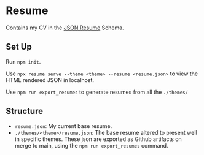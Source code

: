 # Resume
Contains my CV in the [JSON Resume](https://jsonresume.org/getting-started) Schema.

## Set Up
Run `npm init`.

Use `npx resume serve --theme <theme> --resume <resume.json>` to
view the HTML rendered JSON in localhost.

Use `npm run export_resumes` to generate resumes from all the `./themes/`

## Structure
* `resume.json`: My current base resume.
* `./themes/<theme>/resume.json`: The base resume altered to present well
  in specific themes. These json are exported as Github artifacts on merge to
  main, using the `npm run export_resumes` command.
